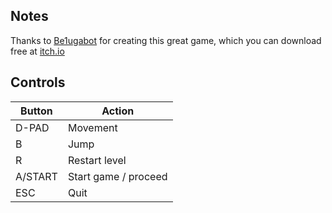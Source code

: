 ## Notes

Thanks to [Be1ugabot](https://be1ugabot.itch.io) for creating this great game, which you can download free at [itch.io](https://be1ugabot.itch.io/holy-shit)


## Controls

| Button  | Action               |
| ------- | -------------------- |
| D-PAD   | Movement             |
| B       | Jump                 |
| R       | Restart level        |
| A/START | Start game / proceed |
| ESC     | Quit                 |
